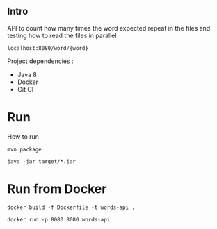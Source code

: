 ## Intro
API to count how many times the word expected repeat in the files and testing how to read the files in parallel
```
localhost:8080/word/{word}
```


Project dependencies :
- Java 8
- Docker 
- Git CI

# Run
How to run
```
mvn package

java -jar target/*.jar
```


# Run from Docker
```
docker build -f Dockerfile -t words-api .

docker run -p 8080:8080 words-api
```
